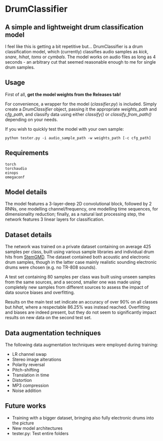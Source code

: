 # DrumClassifier
## A simple and lightweight drum classification model
I feel like this is getting a bit repetitive but... DrumClassifier is a drum classification model, which (currently) classifies audio samples as _kick_, _snare_, _hihat_, _toms_ or _cymbals_. The model works on audio files as long as 4 seconds - an arbitrary cut that seemed reasonable enough to me for single drum samples.

## Usage
First of all, **get the model weights from the Releases tab!**

For convenience, a wrapper for the model (_classifier.py_) is included. Simply create a _DrumClassifier_ object, passing it the appropriate _weights_path_ and _cfg_path_, and classify data using either _classify()_ or _classify_from_path()_ depending on your needs.

If you wish to quickly test the model with your own sample:
```
python tester.py -i audio_sample_path -w weights_path [-c cfg_path]
```

## Requirements
```
torch
torchaudio
einops
omegaconf
```

## Model details
The model features a 3-layer-deep 2D convolutional block, followed by 2 RNNs, one modelling channel/frequency, one modelling time sequences, for dimensionality reduction; finally, as a natural last processing step, the network features 3 linear layers for classification.

## Dataset details
The network was trained on a private dataset containing on average 425 samples per class, built using various sample libraries and individual drum hits from [StemGMD](https://zenodo.org/records/7882857). The dataset contained both acoustic and electronic drum samples, though in the latter case mainly realistic sounding electronic drums were chosen (e.g. no TR-808 sounds).

A test set containing 80 samples per class was built using unseen samples from the same sources, and a second, smaller one was made using completely new samples from different sources to assess the impact of data source biases and overfitting.

Results on the main test set indicate an accuracy of over 90% on all classes but _hihat_, where a respectable 86.25% was instead reached. Overfitting and biases are indeed present, but they do not seem to significantly impact results on new data on the second test set.

## Data augmentation techniques
The following data augmentation techniques were employed during training:
* LR channel swap
* Stereo image alterations
* Polarity reversal
* Pitch-shifting
* Translation in time
* Distortion
* MP3 compression
* Noise addition

## Future works
* Training with a bigger dataset, bringing also fully electronic drums into the picture
* New model architectures
* tester.py: Test entire folders
